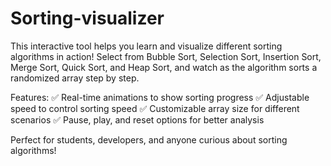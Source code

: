 # Sorting-visualizer

This interactive tool helps you learn and visualize different sorting algorithms in action! Select from Bubble Sort, Selection Sort, Insertion Sort, Merge Sort, Quick Sort, and Heap Sort, and watch as the algorithm sorts a randomized array step by step.

Features:
✅ Real-time animations to show sorting progress
✅ Adjustable speed to control sorting speed
✅ Customizable array size for different scenarios
✅ Pause, play, and reset options for better analysis

Perfect for students, developers, and anyone curious about sorting algorithms!
